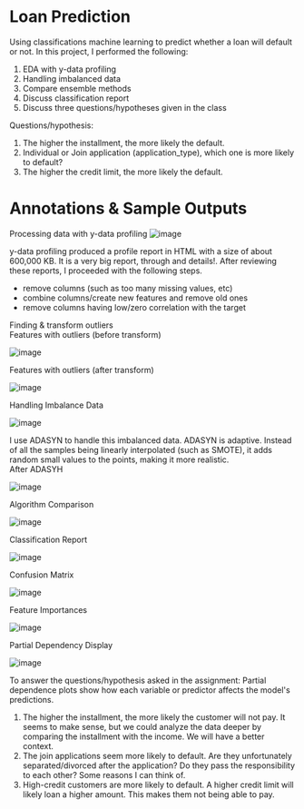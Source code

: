 # Loan Prediction
Using classifications machine learning to predict whether a loan will default or not. 
In this project, I performed the following:
1) EDA with y-data profiling
2) Handling imbalanced data
3) Compare ensemble methods
4) Discuss classification report
5) Discuss three questions/hypotheses given in the class

Questions/hypothesis:
1) The higher the installment, the more likely the default.
2) Individual or Join application (application_type), which one is more likely to default?
3) The higher the credit limit, the more likely the default.

# Annotations & Sample Outputs

Processing data with y-data profiling
![image](https://github.com/mahdiwf/loan-prediction/assets/163992115/0ee395cf-7d5f-4d8d-8d03-6a88d1fc06d7) <br>

y-data profiling produced a profile report in HTML with a size of about 600,000 KB. It is a very big report, through and details!. After reviewing these reports, I proceeded with the following steps.
 * remove columns (such as too many missing values, etc)
 * combine columns/create new features and remove old ones
 * remove columns having low/zero correlation with the target

Finding & transform outliers<br>
Features with outliers (before transform)

 ![image](https://github.com/mahdiwf/loan-prediction/assets/163992115/ce916150-8a65-4b75-983d-966b831ebb57)

Features with outliers (after transform)

 ![image](https://github.com/mahdiwf/loan-prediction/assets/163992115/6c458a16-babb-4159-af69-5f8d667d4d3a)

Handling Imbalance Data

![image](https://github.com/mahdiwf/loan-prediction/assets/163992115/24d0ea04-b17d-4ddd-9b38-c32632f4e0c3) <br>

I use ADASYN to handle this imbalanced data. ADASYN is adaptive. Instead of all the samples being linearly interpolated (such as SMOTE), it adds random small values to the points, making it more realistic.<br>
After ADASYH

![image](https://github.com/mahdiwf/loan-prediction/assets/163992115/fc1d4dc0-f07e-43ac-b1ca-6c6a6d78b720)



Algorithm Comparison

 ![image](https://github.com/mahdiwf/loan-prediction/assets/163992115/323e2466-590d-4be6-a1e4-7d0058fff21a)

Classification Report

 ![image](https://github.com/mahdiwf/loan-prediction/assets/163992115/b22fad73-04b7-4176-b3cd-0ac1fa666073)

Confusion Matrix

 ![image](https://github.com/mahdiwf/loan-prediction/assets/163992115/031f737c-a2e1-42e9-91fc-bbad9210db3e)

Feature Importances

 ![image](https://github.com/mahdiwf/loan-prediction/assets/163992115/086c0ae4-7931-4876-85b9-1f921bd85278)

Partial Dependency Display

 ![image](https://github.com/mahdiwf/loan-prediction/assets/163992115/f69cbc13-5f54-4879-a4f9-2811ddc5c7ca)

To answer the questions/hypothesis asked in the assignment:
Partial dependence plots show how each variable or predictor affects the model's predictions.
1) The higher the installment, the more likely the customer will not pay. It seems to make sense, but we could analyze the data deeper by comparing the installment with the income. We will have a better context.
2) The join applications seem more likely to default. Are they unfortunately separated/divorced after the application? Do they pass the responsibility to each other? Some reasons I can think of.
3) High-credit customers are more likely to default. A higher credit limit will likely loan a higher amount. This makes them not being able to pay.
   
